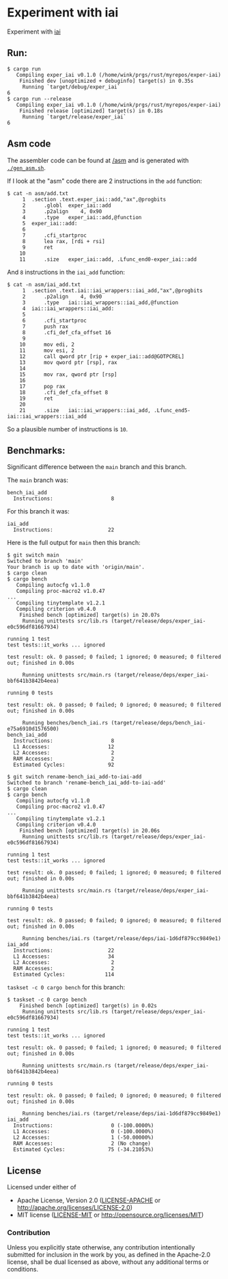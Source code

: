 # Experiment with iai

Experiment with [iai](https://github.com/bheisler/iai)

## Run:

```
$ cargo run
   Compiling exper_iai v0.1.0 (/home/wink/prgs/rust/myrepos/exper-iai)
    Finished dev [unoptimized + debuginfo] target(s) in 0.35s
     Running `target/debug/exper_iai`
6
$ cargo run --release
   Compiling exper_iai v0.1.0 (/home/wink/prgs/rust/myrepos/exper-iai)
    Finished release [optimized] target(s) in 0.18s
     Running `target/release/exper_iai`
6
```

## Asm code

The assembler code can be found at [/asm](/asm)
and is generated with [`./gen_asm.sh`](/gen_asm.sh).

If I look at the "asm" code there are 2 instructions in the `add` function:
```
$ cat -n asm/add.txt 
     1	.section .text.exper_iai::add,"ax",@progbits
     2		.globl	exper_iai::add
     3		.p2align	4, 0x90
     4		.type	exper_iai::add,@function
     5	exper_iai::add:
     6	
     7		.cfi_startproc
     8		lea rax, [rdi + rsi]
     9		ret
    10	
    11		.size	exper_iai::add, .Lfunc_end0-exper_iai::add
```

And `8` instructions in the `iai_add` function:
```
$ cat -n asm/iai_add.txt 
     1	.section .text.iai::iai_wrappers::iai_add,"ax",@progbits
     2		.p2align	4, 0x90
     3		.type	iai::iai_wrappers::iai_add,@function
     4	iai::iai_wrappers::iai_add:
     5	
     6		.cfi_startproc
     7		push rax
     8		.cfi_def_cfa_offset 16
     9	
    10		mov edi, 2
    11		mov esi, 2
    12		call qword ptr [rip + exper_iai::add@GOTPCREL]
    13		mov qword ptr [rsp], rax
    14	
    15		mov rax, qword ptr [rsp]
    16	
    17		pop rax
    18		.cfi_def_cfa_offset 8
    19		ret
    20	
    21		.size	iai::iai_wrappers::iai_add, .Lfunc_end5-iai::iai_wrappers::iai_add
```

So a plausible number of instructions is `10`.

## Benchmarks:

Significant difference between the `main` branch and this branch.

The `main` branch was:
```
bench_iai_add
  Instructions:                   8
```

For this branch it was:
```
iai_add
  Instructions:                  22
```

Here is the full output for `main` then this branch:
```
$ git switch main
Switched to branch 'main'
Your branch is up to date with 'origin/main'.
$ cargo clean
$ cargo bench
   Compiling autocfg v1.1.0
   Compiling proc-macro2 v1.0.47
...
   Compiling tinytemplate v1.2.1
   Compiling criterion v0.4.0
    Finished bench [optimized] target(s) in 20.07s
     Running unittests src/lib.rs (target/release/deps/exper_iai-e0c596df81667934)

running 1 test
test tests::it_works ... ignored

test result: ok. 0 passed; 0 failed; 1 ignored; 0 measured; 0 filtered out; finished in 0.00s

     Running unittests src/main.rs (target/release/deps/exper_iai-bbf641b3842b4eea)

running 0 tests

test result: ok. 0 passed; 0 failed; 0 ignored; 0 measured; 0 filtered out; finished in 0.00s

     Running benches/bench_iai.rs (target/release/deps/bench_iai-e75a6910d1576500)
bench_iai_add
  Instructions:                   8
  L1 Accesses:                   12
  L2 Accesses:                    2
  RAM Accesses:                   2
  Estimated Cycles:              92

$ git switch rename-bench_iai_add-to-iai-add 
Switched to branch 'rename-bench_iai_add-to-iai-add'
$ cargo clean
$ cargo bench
   Compiling autocfg v1.1.0
   Compiling proc-macro2 v1.0.47
...
   Compiling tinytemplate v1.2.1
   Compiling criterion v0.4.0
    Finished bench [optimized] target(s) in 20.06s
     Running unittests src/lib.rs (target/release/deps/exper_iai-e0c596df81667934)

running 1 test
test tests::it_works ... ignored

test result: ok. 0 passed; 0 failed; 1 ignored; 0 measured; 0 filtered out; finished in 0.00s

     Running unittests src/main.rs (target/release/deps/exper_iai-bbf641b3842b4eea)

running 0 tests

test result: ok. 0 passed; 0 failed; 0 ignored; 0 measured; 0 filtered out; finished in 0.00s

     Running benches/iai.rs (target/release/deps/iai-1d6df879cc9849e1)
iai_add
  Instructions:                  22
  L1 Accesses:                   34
  L2 Accesses:                    2
  RAM Accesses:                   2
  Estimated Cycles:             114
```

`taskset -c 0 cargo bench` for this branch:
```
$ taskset -c 0 cargo bench
    Finished bench [optimized] target(s) in 0.02s
     Running unittests src/lib.rs (target/release/deps/exper_iai-e0c596df81667934)

running 1 test
test tests::it_works ... ignored

test result: ok. 0 passed; 0 failed; 1 ignored; 0 measured; 0 filtered out; finished in 0.00s

     Running unittests src/main.rs (target/release/deps/exper_iai-bbf641b3842b4eea)

running 0 tests

test result: ok. 0 passed; 0 failed; 0 ignored; 0 measured; 0 filtered out; finished in 0.00s

     Running benches/iai.rs (target/release/deps/iai-1d6df879cc9849e1)
iai_add
  Instructions:                   0 (-100.0000%)
  L1 Accesses:                    0 (-100.0000%)
  L2 Accesses:                    1 (-50.00000%)
  RAM Accesses:                   2 (No change)
  Estimated Cycles:              75 (-34.21053%)
```



## License

Licensed under either of

- Apache License, Version 2.0 ([LICENSE-APACHE](LICENSE-APACHE) or http://apache.org/licenses/LICENSE-2.0)
- MIT license ([LICENSE-MIT](LICENSE-MIT) or http://opensource.org/licenses/MIT)

### Contribution

Unless you explicitly state otherwise, any contribution intentionally submitted
for inclusion in the work by you, as defined in the Apache-2.0 license, shall
be dual licensed as above, without any additional terms or conditions.
